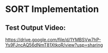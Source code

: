 # SORT Implementation

## Test Output Video:
https://drive.google.com/file/d/1YMBSVw7hP-Ys9FJncAQ56dNmT81XtkoR/view?usp=sharing
